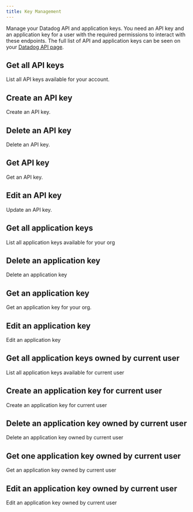 ```yaml
---
title: Key Management
---
```

Manage your Datadog API and application keys. You need an API key and
an application key for a user with the required permissions to interact
with these endpoints. The full list of API and application keys can be
seen on your [Datadog API page](https://app.datadoghq.com/account/settings#api).

## Get all API keys

List all API keys available for your account.

## Create an API key

Create an API key.

## Delete an API key

Delete an API key.

## Get API key

Get an API key.

## Edit an API key

Update an API key.

## Get all application keys

List all application keys available for your org

## Delete an application key

Delete an application key

## Get an application key

Get an application key for your org.

## Edit an application key

Edit an application key

## Get all application keys owned by current user

List all application keys available for current user

## Create an application key for current user

Create an application key for current user

## Delete an application key owned by current user

Delete an application key owned by current user

## Get one application key owned by current user

Get an application key owned by current user

## Edit an application key owned by current user

Edit an application key owned by current user

